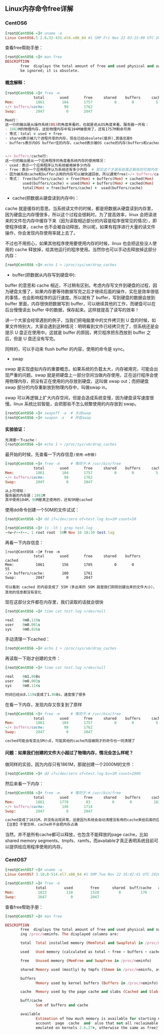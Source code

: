## Linux内存命令free详解

### CentOS6
```ruby
[root@CentOS6 ~]# uname -a
Linux CentOS6.5 2.6.32-431.el6.x86_64 #1 SMP Fri Nov 22 03:15:09 UTC 2013 x86_64 x86_64 x86_64 GNU/Linux
```

查看free帮助手册：
```ruby
[root@CentOS6 ~]# man free
DESCRIPTION
       free  displays the total amount of free and used physical and swap memory in the system, as well as the buffers used by the kernel.  The shared memory column should
       be ignored; it is obsolete.

```

#### 概念解释：
```ruby
[root@CentOS6 ~]# free -m  
             total       used       free     shared    buffers     cached
Mem:          1861        104       1757          0       0          5
-/+ buffers/cache:         98       1762
Swap:         2047          0       2047

Mem行：
这一行的输出是从操作系统(OS)的角度来看的，也就是说从OS角度来看，服务器一共有：
· 1861M的物理内存，这些物理内存中有104M被使用了，还有1757M剩余可用
· 等式：total = used + free
· shared表示被几个进程共享的内存，现在已经obsolete(废弃),其值总是0
· buffers表示内OS buffer住的内存，cached表示被OS cache的内存(buffers和cached下面有详解)


-/+ buffers/cache行:
这一行的输出是从一个应用程序的角度看系统内存的使用情况：
· used：表示一个应用程序认为系统被用掉多少内存
· free：表示一个应用程序认为系统还有多少内存  # 其实这个才是系统真正剩余的可用内存
· 因为被系统cache和buffer占用的内存可以被快速回收，所以通常free(-/+ buffers/cache行)的值 > free(Mem)的值
· 等式： free(buffers/cache) = free(Mem) + buffers(Mem) + cached(Mem)
	    used(buffers/cache) = used(Mem) + buffers(Mem) + cached(Mem)
	    total(Mem) = free(buffers/cache) +  used(buffers/cache)
```
- cache(把数据从硬盘读到内存中)：

cache 就是缓存的意思。当系统读文件的时候，都是把数据从硬盘读到内存里，因为硬盘比内存慢很多，所以这个过程会很耗时。为了提高效率，linux 会把读进来的文件在内存中缓存下来（因为读取相近部分的内容是程序很常见的情况），即使程序结束，cache 也不会被自动释放。所以呢，如果有程序进行大量的读文件操作，你会发现内存使用率就上去了。

不过也不用担心，如果其他程序使用要使用内存的时候，linux 也会把这些没人使用的 cache 释放掉，给其他运行的程序使用。当然你也可以手动去释放掉这部分内存：
```ruby
[root@CentOS6 ~]# echo 1 > /proc/sys/vm/drop_caches
```
- buffer(把数据从内存写到硬盘中):

buffer 的意思和 cache 相近，不过稍有区别。考虑内存写文件到硬盘的过程，因为硬盘太慢了，如果内存要等待数据写完之后才继续后面的操作，实在是效率很低的事情，也会影响程序的运行速度。所以就有了 buffer，写到硬盘的数据会放到 buffer 里面，内存很快把数据写到 buffer，可以继续其他的工作，而硬盘可以在后台慢慢读出 buffer 中的数据，保存起来。这样就提高了读写的效率！

讲一个大家会经常遇到的例子，当我们把电脑里中的文件拷贝到 U 盘的时候，如果文件特别大，大家会遇到这种情况：明明看到文件已经拷贝完了，但系统还是会提示 U 盘正在使用中。这就是 buffer 的原因，拷贝程序把东西放到 buffer 之后，但是 U 盘还没有写完。

同样的，可以手动来 flush buffer 的内容，使用的命令是 sync。

- swap

swap 是实现虚拟内存的重要概念。如果系统的负载太大，内存被用完，可能会出现严重的问题。swap 就是把硬盘上一部分空间当做内存使用，正在运行程序会使用物理内存，把没有正在使用的内存放到硬盘，这叫做 swap out；而把硬盘 swap 部分的内存重新放到物理内存中，叫做swap in。

swap 可以再逻辑上扩大内存空间，但是会造成系统变慢，因为硬盘读写速度很慢。linux 系统比较智能，会把那些不怎么频繁使用的内存放到 swap。
```ruby
[root@CentOS6 ~]# swapoff -a  # 关闭swap
[root@CentOS6 ~]# swapon -a   # 开启swap

```


#### 实验验证：
```ruby
先清理一下cache：
[root@CentOS6 ~]# echo 1 > /proc/sys/vm/drop_caches

```
最开始的时候，先查看一下内存信息`(使用-m参数)`

```ruby
[root@CentOS6 ~]# free -m     # 等同于:# /usr/bin/free 
             total       used       free     shared    buffers     cached
Mem:          1861        104       1757          0       0          5
-/+ buffers/cache:         98       1762
Swap:         2047          0       2047

从上可得知：
服务器的内存是：1861M
其中使用104M，98M是真正使用的，还有5M是cached
```

使用dd命令创建一个50M的文件试试：
```ruby
[root@CentOS6 ~]# dd if=/dev/zero of=test.log bs=1M count=50

[root@CentOS6 ~]# ls -lh | grep test.log
-rw-r--r--. 1 root root  50M Nov 10 18:39 test.log
```

再看一下内存信息：
```
[root@CentOS6 ~]# free -m   
             total       used       free     shared    buffers     cached
Mem:          1861        156       1705          0       0          55
-/+ buffers/cache:        100       1761
Swap:         2047          0       2047

可以看到 cached 的内容变成了 55M（多出来的 50M 就是我们刚刚创建出来的文件大小），其他的信息都没有变化
```
现在这部分文件都在内存里，我们读取的话就会很快
```ruby
[root@CentOS6 ~]# time cat test.log >/dev/null

real	0m0.119s
user	0m0.001s
sys	    0m0.026s
```
手动清理一下cached：
```ruby
[root@CentOS6 ~]# echo 1 > /proc/sys/vm/drop_caches
```
再读取一下刚才创建的文件：
```ruby
[root@CentOS6 ~]# time cat test.log >/dev/null

real	0m1.068s
user	0m0.003s
sys	    0m0.114s

时间已经从0.119s变成了1.068s，速度慢了很多
```
在看一下内存，发现内存又恢复到了原样
```ruby
[root@CentOS6 ~]# free -m     # 等同于:# /usr/bin/free 
             total       used       free     shared    buffers     cached
Mem:          1861        104       1757          0       0          5
-/+ buffers/cache:         98       1762
Swap:         2047          0       2047

ceched可能会有变比5M小点，可能其他的cache内容被刚才的命令也一同清理了
```

#### 问题：如果我们创建的文件大小超过了物理内存，情况会怎么样呢？

做同样的实验，因为内存只有1861M，那就创建一个2000M的文件：
```ruby
[root@CentOS6 ~]# dd if=/dev/zero of=test.log bs=1M count=2000
```
然后来看一下内存：
```ruby
[root@CentOS6 ~]# free -m     # 等同于:# /usr/bin/free 
             total       used       free     shared    buffers     cached
Mem:          1861       1778        83          0       0          1631
-/+ buffers/cache:        146       1714
Swap:         2047          0       2047

cached变成了1631M，并没有出现异常，这是因为系统会自动清理没有用的cache来给后面的应用；   
【注意】不管怎样，cache并不会把内存占满

```

当然，并不是所有cache都可以释放，也包含不能释放的page cache，比如shared memory segments、tmpfs、ramfs，而available才真正表明系统目前可以提供给应用程序使用的内存。


### CentOS7

```ruby
[root@CentOS7 ~]# uname -a
Linux CentOS7 3.10.0-514.el7.x86_64 #1 SMP Tue Nov 22 16:42:41 UTC 2016 x86_64 x86_64 x86_64 GNU/Linux
```
```ruby
[root@CentOS7 ~]# free -m
              total        used        free      shared  buff/cache   available
Mem:           1823         118        1528         8         176         1524
Swap:          2047           0        2047

```
查看free帮助手册：
```ruby
[root@CentOS7 ~]# man free

DESCRIPTION
       free  displays the total amount of free and used physical and swap memory in the system, as well as the buffers and caches used by the kernel. The information is gathered by pars‐
       ing /proc/meminfo. The displayed columns are:

       total  Total installed memory (MemTotal and SwapTotal in /proc/meminfo)

       used   Used memory (calculated as total - free - buffers - cache)

       free   Unused memory (MemFree and SwapFree in /proc/meminfo)

       shared Memory used (mostly) by tmpfs (Shmem in /proc/meminfo, available on kernels 2.6.32, displayed as zero if not available)

       buffers
              Memory used by kernel buffers (Buffers in /proc/meminfo)

       cache  Memory used by the page cache and slabs (Cached and Slab in /proc/meminfo)

       buff/cache
              Sum of buffers and cache

       available
              Estimation of how much memory is available for starting new applications, without swapping. Unlike the data provided by the cache or free  fields,  this  field  takes  into
              account  page  cache  and  also that not all reclaimable memory slabs will be reclaimed due to items being in use (MemAvailable in /proc/meminfo, available on kernels 3.14,
              emulated on kernels 2.6.27+, otherwise the same as free)

```


